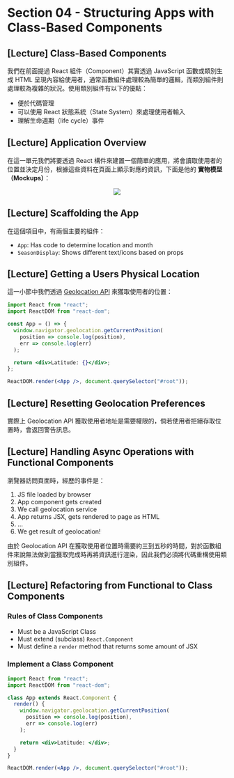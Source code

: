 # Section 04 - Structuring Apps with Class-Based Components

## [Lecture] Class-Based Components

我們在前面提過 React 組件（Component）其實透過 JavaScript 函數或類別生成 HTML 呈現內容給使用者，通常函數組件處理較為簡單的邏輯，而類別組件則處理較為複雜的狀況。使用類別組件有以下的優點：

- 便於代碼管理
- 可以使用 React 狀態系統（State System）來處理使用者輸入
- 理解生命週期（life cycle）事件

## [Lecture] Application Overview

在這一單元我們將要透過 React 構件來建置一個簡單的應用，將會讀取使用者的位置並決定月份，根據這些資料在頁面上顯示對應的資訊，下面是他的 **實物模型（Mockups）**：

<div align="center">
  <img src="https://i.imgur.com/rfTzU0d.png">
</div>

## [Lecture] Scaffolding the App

在這個項目中，有兩個主要的組件：

- `App`: Has code to determine location and month
- `SeasonDisplay`: Shows different text/icons based on props

## [Lecture] Getting a Users Physical Location

這一小節中我們透過 [Geolocation API](https://developer.mozilla.org/en-US/docs/Web/API/Geolocation_API) 來獲取使用者的位置：

```jsx
import React from "react";
import ReactDOM from "react-dom";

const App = () => {
  window.navigator.geolocation.getCurrentPosition(
    position => console.log(position),
    err => console.log(err)
  );

  return <div>Latitude: {}</div>;
};

ReactDOM.render(<App />, document.querySelector("#root"));
```

## [Lecture] Resetting Geolocation Preferences

實際上 Geolocation API 獲取使用者地址是需要權限的，倘若使用者拒絕存取位置時，會返回警告訊息。

## [Lecture] Handling Async Operations with Functional Components

瀏覽器訪問頁面時，經歷的事件是：

1. JS file loaded by browser
2. App component gets created
3. We call geolocation service
4. App returns JSX, gets rendered to page as HTML
5. ...
6. We get result of geolocation!

由於 Geolocation API 在獲取使用者位置時需要約三到五秒的時間，對於函數組件來說無法做到當獲取完成時再將資訊進行渲染，因此我們必須將代碼重構使用類別組件。

## [Lecture] Refactoring from Functional to Class Components

### Rules of Class Components

- Must be a JavaScript Class
- Must extend (subclass) `React.Component`
- Must define a `render` method that returns some amount of JSX

### Implement a Class Component

```jsx
import React from "react";
import ReactDOM from "react-dom";

class App extends React.Component {
  render() {
    window.navigator.geolocation.getCurrentPosition(
      position => console.log(position),
      err => console.log(err)
    );

    return <div>Latitude: </div>;
  }
}

ReactDOM.render(<App />, document.querySelector("#root"));
```
